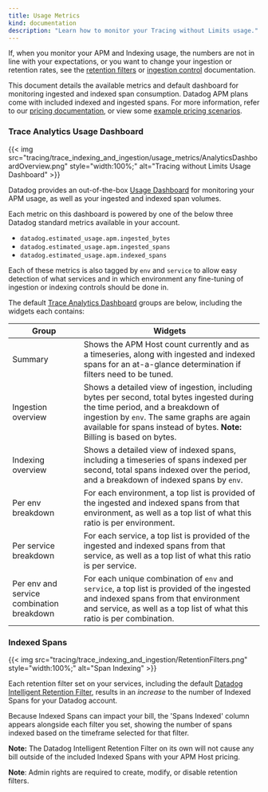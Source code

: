 ```yaml
---
title: Usage Metrics
kind: documentation
description: "Learn how to monitor your Tracing without Limits usage."
---
```



If, when you monitor your APM and Indexing usage, the numbers are not in line with your expectations, or you want to change your ingestion or retention rates, see the [retention filters][1] or [ingestion control][2] documentation.

This document details the available metrics and default dashboard for monitoring ingested and indexed span consumption.  Datadog APM plans come with included indexed and ingested spans.  For more information, refer to our [pricing documentation][3], or view some [example pricing scenarios][4].

### Trace Analytics Usage Dashboard

{{< img src="tracing/trace_indexing_and_ingestion/usage_metrics/AnalyticsDashboardOverview.png" style="width:100%;" alt="Tracing without Limits Usage Dashboard" >}}

Datadog provides an out-of-the-box [Usage Dashboard][5] for monitoring your APM usage, as well as your ingested and indexed span volumes.

Each metric on this dashboard is powered by one of the below three Datadog standard metrics available in your account.

 - `datadog.estimated_usage.apm.ingested_bytes`
 - `datadog.estimated_usage.apm.ingested_spans`
 - `datadog.estimated_usage.apm.indexed_spans`

Each of these metrics is also tagged by `env` and `service` to allow easy detection of what services and in which environment any fine-tuning of ingestion or indexing controls should be done in.

The default [Trace Analytics Dashboard][5] groups are below, including the widgets each contains:

| Group                         | Widgets                                                                                            |
| ------------------------------ | ------------------------------------------------------------------------------------------------------ |
| Summary | Shows the APM Host count currently and as a timeseries, along with ingested and indexed spans for an at-a-glance determination if filters need to be tuned.  |
| Ingestion overview           | Shows a detailed view of ingestion, including bytes per second, total bytes ingested during the time period, and a breakdown of ingestion by `env`.  The same graphs are again available for spans instead of bytes.  **Note:** Billing is based on bytes.|
| Indexing overview          | Shows a detailed view of indexed spans, including a timeseries of spans indexed per second, total spans indexed over the period, and a breakdown of indexed spans by `env`.  |
| Per env breakdown |   For each environment, a top list is provided of the ingested and indexed spans from that environment, as well as a top list of what this ratio is per environment.                                                         |
| Per service breakdown         | For each service, a top list is provided of the ingested and indexed spans from that service, as well as a top list of what this ratio is per service.       |
| Per env and service combination breakdown         | For each unique combination of `env` and `service`, a top list is provided of the ingested and indexed spans from that environment and service, as well as a top list of what this ratio is per combination. |

### Indexed Spans

{{< img src="tracing/trace_indexing_and_ingestion/RetentionFilters.png" style="width:100%;" alt="Span Indexing" >}}

Each retention filter set on your services, including the default [Datadog Intelligent Retention Filter][6], results in an _increase_ to the number of Indexed Spans for your Datadog account.

Because Indexed Spans can impact your bill, the 'Spans Indexed' column appears alongside each filter you set, showing the number of spans indexed based on the timeframe selected for that filter.

**Note:** The Datadog Intelligent Retention Filter on its own will not cause any bill outside of the included Indexed Spans with your APM Host pricing.

**Note**: Admin rights are required to create, modify, or disable retention filters.


[1]: /tracing/trace_retention_and_ingestion/#retention-filters
[2]: /tracing/trace_retention_and_ingestion/#ingestion-controls
[3]: https://www.datadoghq.com/pricing/?product=apm#apm
[4]: /account_management/billing/apm_distributed_tracing/
[5]: https://app.datadoghq.com/dash/integration/30337/app-analytics-usage
[6]: /tracing/trace_retention_and_ingestion/#datadog-intelligent-retention-filter
